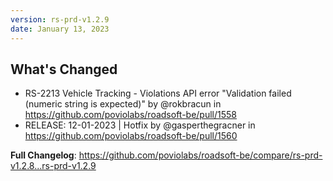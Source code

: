 ```yaml
---
version: rs-prd-v1.2.9
date: January 13, 2023
---
```


## What's Changed
* RS-2213 Vehicle Tracking - Violations API error "Validation failed (numeric string is expected)" by @rokbracun in https://github.com/poviolabs/roadsoft-be/pull/1558
* RELEASE: 12-01-2023 | Hotfix by @gasperthegracner in https://github.com/poviolabs/roadsoft-be/pull/1560


**Full Changelog**: https://github.com/poviolabs/roadsoft-be/compare/rs-prd-v1.2.8...rs-prd-v1.2.9